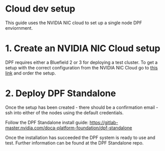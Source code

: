 # Cloud dev setup

This guide uses the NVIDIA NIC cloud to set up a single node DPF enviornment.

# 1. Create an NVIDIA NIC Cloud setup

DPF requires either a Bluefield 2 or 3 for deploying a test cluster. To get a setup with the correct configuration from the NVIDIA NIC Cloud go to [this link](http://linux-cloud.mellanox.com/order?branch=master&description=b2b%20x86-64%20bf2&fw_version=/auto/host_fw_release/fw-41686/fw-41686-rel-24_41_1000-build-001/dist&hca_protocol=ETH&image=linux/inbox-ubuntu24.04-x86_64&is_extendable=True&mlxconfig=SRIOV_EN=1%20NUM_OF_VFS=46&time=6&version=20240508.0) and order the setup. 

# 2. Deploy DPF Standalone

Once the setup has been created - there should be a confirmation email - ssh into either of the nodes using the default credentials.

Follow the DPF Standalone install guide: https://gitlab-master.nvidia.com/doca-platform-foundation/dpf-standalone

Once the installation has succeeded the DPF system is ready to use and test. Further information can be found at the DPF Standalone repo.